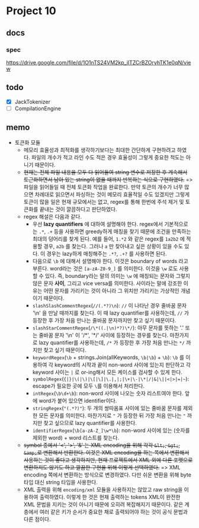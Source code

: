 # Project 10

## docs

### spec

https://drive.google.com/file/d/1O1nTS24VM2kp_ilTZCrBZOryhTK1e0qN/view

## todo

- [x] JackTokenizer
- [ ] CompilationEngine

## memo

- 토큰화 모듈
  - 메모리 효율성과 최적화를 생각하기보다는 최대한 간단하게 구현하려고 하였다. 파일의 개수가 적고 라인 수도 적은 경우 효율성이 그렇게 중요한 척도는 아니기 때문이다.
  - ~~현재는 전체 파일 내용을 모두 다 읽어들여 string 변수로 저장한 후 계속해서 토근화하면서 남아 있는 string이 없을 때까지 반복하는 식으로 구현하였다.~~ => 파일을 읽어들일 때 전체 토큰화 작업을 완료한다. 만약 토큰의 개수가 너무 많으면 차례대로 읽으면서 파싱하는 것이 메모리 효율적일 수도 있겠지만 그렇게 토큰이 많을 일은 현재 규모에서는 없고, regex를 통해 한번에 주석 제거 및 토큰화를 끝내는 것이 깔끔하다고 판단하였다.
  - regex 해설은 다음과 같다.
    - 우선 **lazy quantifiers** 에 대하여 설명해야 한다. regex에서 기본적으로는 `.*`, `.+` 등을 사용하면 greedy하게 매칭을 찾기 때문에 조건을 만족하는 최대의 덩어리를 찾게 된다. 예를 들어, `1.*2` 와 같은 regex를 `1a2b2` 에 적용할 경우, `a2b` 를 찾는다. 그러나 `a` 만 찾아내고 싶은 상황이 있을 수도 있다. 이 경우는 lazy하게 매칭해주는 `.*?`, `.+?` 를 사용하면 된다.
    - 다음으로 `\b` 에 대해서 설명해야 한다. 이것은 boundary of words 라고 부른다. word라는 것은 `[a-zA-Z0-9_]` 를 의미한다. 이것을 `\w` 로도 사용할 수 있다. 즉, boundary라는 말의 의미는 `\w` 에 매칭되는 문자와 그렇지 않은 문자 **사이**, 그리고 vice versa를 의미한다. 사이라는 말에 강조한 이유는 어떤 문자를 가리키는 것이 아니라 그 위치만 가리키는 가상적인 개념이기 때문이다.
    - `slashSlashCommentRegex`(`//(.*?)\n`): `//` 이 나타난 경우 줄바꿈 문자 '\n' 을 만날 때까지를 찾는다. 이 때 lazy quantifier를 사용하는데, `//` 가 등장한 후 가장 처음 만나는 줄바꿈 문자까지만 찾고 싶기 때문이다.
    - `slashStarCommentRegex`(`/\*((.|\n)*?)\*/`): 아무 문자를 뜻하는 '.' 또는 줄바꿈 문자 '\n' 이 '/\*', '\*/' 사이에 등장하는 경우를 찾는다. 마찬가지로 lazy quantifier를 사용하는데, `/*` 가 등장한 후 가장 처음 만나는 `*/` 까지만 찾고 싶기 때문이다.
    - `keywordRegex`(`\b` + strings.Join(allKeywords, `\b|\b`) + `\b`): `\b` 를 이용하여 각 keyword의 시작과 끝이 non-word 사이에 있는지 판단하고 각 keyword 사이는 `|` 로 or-ing해서 모든 케이스를 검사할 수 있게 한다.
    - `symbolRegex`(`{|}|\(|\)|\[|\]|\.|,|;|\+|\-|\*|/|&|\||<|>|=|~`): escape가 필요한 곳에 모두 `\`를 이용해서 처리한다.
    - `intRegex`(`\b\d+\b`): non-word 사이에 나오는 숫자 리스트여야 한다. 앞에 word가 붙어 있으면 identifier이다.
    - `stringRegex`(`"(.*?)"`): 두 개의 쌍따옴표 사이에 있는 줄바꿈 문자를 제외한 모든 문자를 의미한다. 마찬가지로 `"` 가 등장한 뒤 가장 처음 만나는 `"` 까지만 찾고 싶으므로 lazy quantifier를 사용한다.
    - `identifierRegex`(`\b[a-zA-Z_]\w*\b`): non-word 사이에 있는 (숫자를 제외한 word) + word 리스트를 찾는다.
  - ~~symbol 중에서 '<', '>', '&' 는 XML encoding을 위해 각각 `&lt;`, `&gt;`, `&amp;`로 변환해서 반환한다. 이것은 XML encoding을 하는 쪽에서 변환해서 사용하는 것이 좋다고 생각하지만, 현재 프로젝트에서 XML 외에 다른 포맷으로 변환하지도 않기도 하고 깔끔한 구현을 위해 이렇게 선택하였다.~~ => XML encoding 쪽에서 변환하는 방식으로 변경하였다. 다만 쉬운 변환을 위해 byte 타입 대신 string 타입을 사용한다.
  - XML 출력을 위해 `encoding/xml` 모듈을 사용하지는 않았고 raw string을 이용하여 출력하였다. 이렇게 한 것은 현재 출력하는 tokens XML이 완전한 XML 문법을 지키는 것이 아니기 때문에 오히려 복잡해지기 때문이다. 같은 계층에서 여러 같은 키가 순서가 중요한 채로 출력되어야 하는 것이 공식 문법과 다른 점이다.
